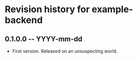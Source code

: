 # Revision history for example-backend

## 0.1.0.0 -- YYYY-mm-dd

* First version. Released on an unsuspecting world.
